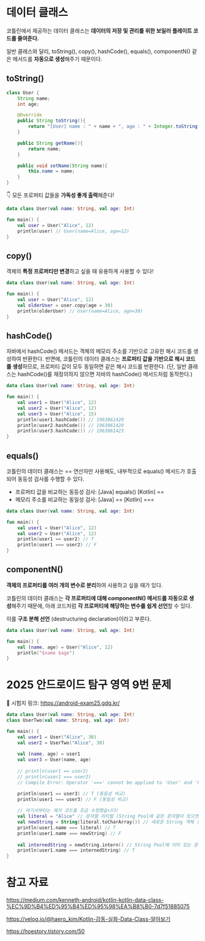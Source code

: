 # 데이터 클래스 

코틀린에서 제공하는 데이터 클래스는 **데이터의 저장 및 관리를 위한 보일러 플레이트 코드를 줄여준다.**

일반 클래스와 달리, toString(), copy(), hashCode(), equals(), componentN() 같은 메서드를 **자동으로 생성**해주기 때문이다. 

## toString()

```java
class User {
    String name;
    int age;

    @Override
    public String toString(){
        return "[User] name : " + name + ", age : " + Integer.toString(age);
    }

    public String getName(){
        return name;
    }

    public void setName(String name){
        this.name = name;
    }
}
```

👇 모든 프로퍼티 값들을 **가독성 좋게 출력**해준다! 

```kotlin 
data class User(val name: String, val age: Int)

fun main() {
    val user = User("Alice", 12)
    println(user) // User(name=Alice, age=12)
}
```

## copy()

객체의 **특정 프로퍼티만 변경**하고 싶을 때 유용하게 사용할 수 있다!

```kotlin 
data class User(val name: String, val age: Int)

fun main() {
    val user = User("Alice", 12)
    val olderUser = user.copy(age = 30)
    println(olderUser) // User(name=Alice, age=30)
}
```

## hashCode()

자바에서 hashCode() 메서드는 객체의 메모리 주소를 기반으로 고유한 해시 코드를 생성하여 반환한다. 반면에, 코틀린의 데이터 클래스는 **프로퍼티 값을 기반으로 해시 코드를 생성**하므로, 프로퍼티 값이 모두 동일하면 같은 해시 코드를 반환한다. (단, 일반 클래스는 hashCode()를 재정의하지 않으면 자바의 hashCode() 메서드처럼 동작한다.) 

```kotlin 
data class User(val name: String, val age: Int)

fun main() {
    val user1 = User("Alice", 12)
    val user2 = User("Alice", 12)
    val user3 = User("Alice", 15)
    println(user1.hashCode()) // 1963861420
    println(user2.hashCode()) // 1963861420
    println(user3.hashCode()) // 1963861423
}
```

## equals()

코틀린의 데이터 클래스는 == 연산자만 사용해도, 내부적으로 equals() 메서드가 호출되어 동등성 검사를 수행할 수 있다. 

- 프로퍼티 값을 비교하는 동등성 검사: [Java] equals() [Kotlin] == 
- 메모리 주소를 비교하는 동일성 검사: [Java] == [Kotlin] === 

```kotlin 
data class User(val name: String, val age: Int)

fun main() {
    val user1 = User("Alice", 12)
    val user2 = User("Alice", 12)
    println(user1 == user2) // T
    println(user1 === user2) // F
}
```

## componentN()

**객체의 프로퍼티를 여러 개의 변수로 분리**하여 사용하고 싶을 때가 있다. 

코틀린의 데이터 클래스는 **각 프로퍼티에 대해 componentN() 메서드를 자동으로 생성**해주기 때문에, 아래 코드처럼 **각 프로퍼티에 해당하는 변수를 쉽게 선언**할 수 있다. 

이를 **구조 분해 선언** (destructuring declaration)이라고 부른다. 

```kotlin 
data class User(val name: String, val age: Int)

fun main() {
    val (name, age) = User("Alice", 12)
    println("$name $age") 
}
```

# 2025 안드로이드 탐구 영역 9번 문제 

📌 시험지 링크: https://android-exam25.gdg.kr/

```kotlin 
data class User(val name: String, val age: Int)
class UserTwo(val name: String, val age: Int)

fun main() {
    val user1 = User("Alice", 30)
    val user2 = UserTwo("Alice", 30)
    
    val (name, age) = user1 
    val user3 = User(name, age)
    
    // println(user1 == user2) 
    // println(user1 === user2)
    // Compile Error: Operator '===' cannot be applied to 'User' and 'UserTwo'.

    println(user1 == user3) // T (동등성 비교)
    println(user1 === user3) // F (동일성 비교)
    
    // 여기서부터는 제가 코드를 조금 수정했습니다! 
    val literal = "Alice" // 문자열 리터럴 (String Pool에 같은 문자열이 있으면, 새로 할당하지 않고 해당 메모리 주소 참조) 
    val newString = String(literal.toCharArray()) // 새로운 String 객체 생성 (새로운 메모리 주소 할당)
    println(user1.name === literal) // T 
    println(user1.name === newString) // F 
    
    val internedString = newString.intern() // String Pool에 이미 있는 문자열의 참조 반환 
    println(user1.name === internedString) // T 
}
```

# 참고 자료 

https://medium.com/kenneth-android/kotlin-kotlin-data-class-%EC%9D%B4%ED%95%B4%ED%95%98%EA%B8%B0-7d7f51885075

https://velog.io/@haero_kim/Kotlin-감동-실화-Data-Class-알아보기

https://hoestory.tistory.com/50

